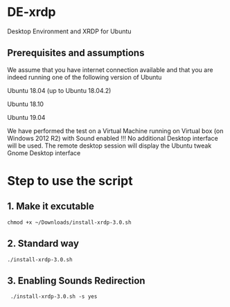 # DE-xrdp
Desktop Environment and XRDP for Ubuntu

<h2>Prerequisites and assumptions</h2>

We assume that you have internet connection available and that you are indeed running one of the following version of Ubuntu 

Ubuntu 18.04 (up to Ubuntu 18.04.2)

Ubuntu 18.10

Ubuntu 19.04 

We have performed the test on a Virtual Machine running on Virtual box (on Windows 2012 R2) with Sound enabled !!!
No additional Desktop interface will be used. The remote desktop session will display the Ubuntu tweak Gnome Desktop interface

# Step to use the script

<h2>1. Make it excutable</h2>

<code>chmod +x  ~/Downloads/install-xrdp-3.0.sh </code>

<h2>2. Standard way</h2>

<code>./install-xrdp-3.0.sh</code>

<h2>3. Enabling Sounds Redirection</h2>

<code> ./install-xrdp-3.0.sh -s yes </code>
